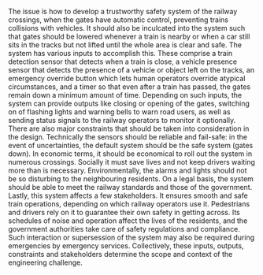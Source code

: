 The issue is how to develop a trustworthy safety system of the railway crossings, when the gates have automatic control, preventing trains collisions with vehicles. It should also be inculcated into the system such that gates should be lowered whenever a train is nearby or when a car still sits in the tracks but not lifted until the whole area is clear and safe.
The system has various inputs to accomplish this. These comprise a train detection sensor that detects when a train is close, a vehicle presence sensor that detects the presence of a vehicle or object left on the tracks, an emergency override button which lets human operators override atypical circumstances, and a timer so that even after a train has passed, the gates remain down a minimum amount of time. Depending on such inputs, the system can provide outputs like closing or opening of the gates, switching on of flashing lights and warning bells to warn road users, as well as sending status signals to the railway operators to monitor it optionally.
There are also major constraints that should be taken into consideration in the design. Technically the sensors should be reliable and fail-safe: in the event of uncertainties, the default system should be the safe system (gates down). In economic terms, it should be economical to roll out the system in numerous crossings. Socially it must save lives and not keep drivers waiting more than is necessary. Environmentally, the alarms and lights should not be so disturbing to the neighbouring residents. On a legal basis, the system should be able to meet the railway standards and those of the government. 
Lastly, this system affects a few stakeholders. It ensures smooth and safe train operations, depending on which railway operators use it. Pedestrians and drivers rely on it to guarantee their own safety in getting across. Its schedules of noise and operation affect the lives of the residents, and the government authorities take care of safety regulations and compliance. Such interaction or supersession of the system may also be required during emergencies by emergency services. Collectively, these inputs, outputs, constraints and stakeholders determine the scope and context of the engineering challenge.

